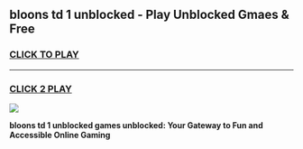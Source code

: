 
## bloons td 1 unblocked - Play Unblocked Gmaes & Free
<h3>
<a href="https://news.freeplayer.one?title=bloons_td_1_unblocked&ref=23F">CLICK TO PLAY</a></h3>
<hr>

<h3>
<a href="https://news.freeplayer.one?title=bloons_td_1_unblocked&ref=23F">CLICK 2 PLAY</a>
  
</h3>

<a href="https://news.freeplayer.one?title=bloons_td_1_unblocked&ref=23F/"><img src="https://clearcache.store/games.png"></a>


**bloons td 1 unblocked games unblocked: Your Gateway to Fun and Accessible Online Gaming**
